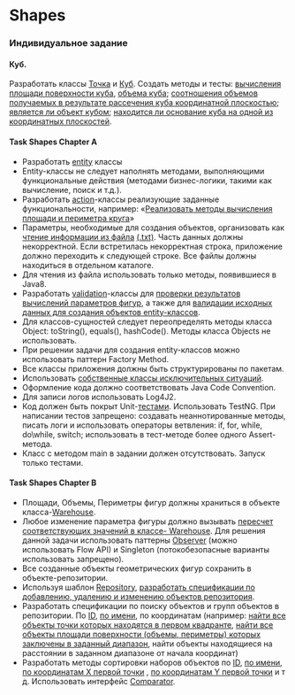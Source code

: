 # Shapes

### Индивидуальное задание
#### Куб.
Разработать классы [Точка](https://github.com/darya1500/epam_training/blob/master/src/main/java/by/epam/learn/daryatarasevich/shapes/cube/entity/Point) и [Куб](https://github.com/darya1500/epam_training/blob/master/src/main/java/by/epam/learn/daryatarasevich/shapes/cube/entity/Cube). Создать методы и тесты: [вычисления площади поверхности куба](https://github.com/darya1500/epam_training/blob/master/src/main/java/by/epam/learn/daryatarasevich/shapes/cube/action/CubeAction),
[объема куба](https://github.com/darya1500/epam_training/blob/master/src/main/java/by/epam/learn/daryatarasevich/shapes/cube/action/CubeAction); [соотношения объемов получаемых в результате рассечения куба координатной плоскостью](https://github.com/darya1500/epam_training/blob/master/src/main/java/by/epam/learn/daryatarasevich/shapes/cube/action/CubeAction);
[является ли объект кубом](https://github.com/darya1500/epam_training/blob/master/src/main/java/by/epam/learn/daryatarasevich/shapes/cube/action/CubeAction); [находится ли основание куба на одной из координатных плоскостей](https://github.com/darya1500/epam_training/blob/master/src/main/java/by/epam/learn/daryatarasevich/shapes/cube/action/CubeAction).

#### Task Shapes Chapter A
+ Разработать
[entity](https://github.com/darya1500/epam_training/tree/master/src/main/java/by/epam/learn/daryatarasevich/shapes/cube/entity) классы
+ Entity-классы не следует наполнять методами, выполняющими функциональные действия (методами бизнес-логики, 
такими как вычисление, поиск и т.д.).
+ Разработать [action](https://github.com/darya1500/epam_training/tree/master/src/main/java/by/epam/learn/daryatarasevich/shapes/cube/action)-классы реализующие заданные функциональности, например: «[Реализовать методы вычисления 
площади и периметра круга](https://github.com/darya1500/epam_training/blob/master/src/main/java/by/epam/learn/daryatarasevich/shapes/cube/action/CubeAction)»
+ Параметры, необходимые для создания объектов, организовать как [чтение информации из файла](https://github.com/darya1500/epam_training/blob/master/src/main/java/by/epam/learn/daryatarasevich/shapes/cube/reader/DataReader) [(.txt)](https://github.com/darya1500/epam_training/blob/master/testdata/datafortest.txt). Часть 
данных должны некорректной. Если встретилась некорректная строка, приложение должно переходить к следующей 
строке. Все файлы должны находиться в отдельном каталоге.
+ Для чтения из файла использовать только методы, появившиеся в Java8.
+ Разработать [validation](https://github.com/darya1500/epam_training/tree/master/src/main/java/by/epam/learn/daryatarasevich/shapes/cube/validation)-классы для [проверки результатов вычислений параметров фигур](https://github.com/darya1500/epam_training/blob/master/src/main/java/by/epam/learn/daryatarasevich/shapes/cube/validation/Validator), а также для [валидации 
исходных данных для создания объектов entity-классов](https://github.com/darya1500/epam_training/blob/master/src/main/java/by/epam/learn/daryatarasevich/shapes/cube/validation/DataReaderOutputValidator).
+ Для классов-сущностей следует переопределять методы класса Object: toString(), equals(), hashCode(). Методы класса
Objects не использовать.
+ При решении задачи для создания entity-классов можно использовать паттерн Factory Method.
+ Все классы приложения должны быть структурированы по пакетам.
+ Использовать [собственные классы исключительных ситуаций](https://github.com/darya1500/epam_training/tree/master/src/main/java/by/epam/learn/daryatarasevich/shapes/cube/exception).
+ Оформление кода должно соответствовать Java Code Convention.
+ Для записи логов использовать Log4J2.
+ Код должен быть покрыт Unit-[тестами](https://github.com/darya1500/epam_training/tree/master/src/test/java/by/epam/learn/daryatarasevich/shapes/cube). Использовать TestNG. При написании тестов запрещено: создавать неаннотированные
методы, писать логи и использовать операторы ветвления: if, for, while, do\while, switch; использовать в тест-методе более одного Assert-метода.
+ Класс с методом main в задании должен отсутствовать. Запуск только тестами.

#### Task Shapes Chapter B
+ Площади, Объемы, Периметры фигур должны храниться в объекте класса-[Warehouse](https://github.com/darya1500/epam_training/blob/master/src/main/java/by/epam/learn/daryatarasevich/shapes/cube/warehouse/Warehouse).
+ Любое изменение параметра фигуры должно вызывать [пересчет соответствующих значений в классе- Warehouse](https://github.com/darya1500/epam_training/blob/master/src/main/java/by/epam/learn/daryatarasevich/shapes/cube/observer/ShapeObserver).
Для решения данной задачи использовать паттерны [Observer](https://github.com/darya1500/epam_training/tree/master/src/main/java/by/epam/learn/daryatarasevich/shapes/cube/observer) (можно использовать Flow API) и Singleton 
(потокобезопасные варианты использовать запрещено).
+ Все созданные объекты геометрических фигур сохранить в объекте-репозитории.
+ Используя шаблон [Repository](https://github.com/darya1500/epam_training/tree/master/src/main/java/by/epam/learn/daryatarasevich/shapes/cube/repository), [разработать спецификации по добавлению, удалению и изменению объектов репозитория](https://github.com/darya1500/epam_training/blob/master/src/main/java/by/epam/learn/daryatarasevich/shapes/cube/repository/ShapeRepository).
+ Разработать спецификации по поиску объектов и групп объектов в репозитории. По [ID](https://github.com/darya1500/epam_training/blob/master/src/main/java/by/epam/learn/daryatarasevich/shapes/cube/specification/ByIdSpecification), [по имени](https://github.com/darya1500/epam_training/blob/master/src/main/java/by/epam/learn/daryatarasevich/shapes/cube/specification/ByNameSpecification), по координатам
(например: [найти все объекты точки которых находятся в первом квадранте](https://github.com/darya1500/epam_training/blob/master/src/main/java/by/epam/learn/daryatarasevich/shapes/cube/specification/ByLocationInFirstQuadrantSpecification), [найти все объекты площади поверхности 
(объемы, периметры) которых заключены в заданный диапазон](https://github.com/darya1500/epam_training/blob/master/src/main/java/by/epam/learn/daryatarasevich/shapes/cube/specification/ByRangeAreaLessThanHundredSpecification), найти объекты находящиеся на расстоянии в заданном диапазоне от 
начала координат)
+ Разработать методы сортировки наборов объектов по [ID](https://github.com/darya1500/epam_training/blob/master/src/main/java/by/epam/learn/daryatarasevich/shapes/cube/comparator/IdComparator), [по имени](https://github.com/darya1500/epam_training/blob/master/src/main/java/by/epam/learn/daryatarasevich/shapes/cube/comparator/ShapeNameComparator), [по координатам Х первой точки](https://github.com/darya1500/epam_training/blob/master/src/main/java/by/epam/learn/daryatarasevich/shapes/cube/comparator/ByFirstPointXCoordinateComparator) , [по координатам Y первой
точки](https://github.com/darya1500/epam_training/blob/master/src/main/java/by/epam/learn/daryatarasevich/shapes/cube/comparator/ByFirstPointYCoordinateComparator) и т д. Использовать интерфейс [Comparator](https://github.com/darya1500/epam_training/tree/master/src/main/java/by/epam/learn/daryatarasevich/shapes/cube/comparator).
